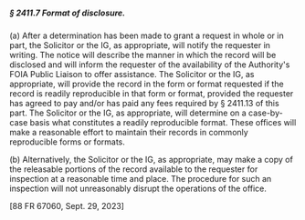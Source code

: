 ##### § 2411.7 Format of disclosure. #####

(a) After a determination has been made to grant a request in whole or in part, the Solicitor or the IG, as appropriate, will notify the requester in writing. The notice will describe the manner in which the record will be disclosed and will inform the requester of the availability of the Authority's FOIA Public Liaison to offer assistance. The Solicitor or the IG, as appropriate, will provide the record in the form or format requested if the record is readily reproducible in that form or format, provided the requester has agreed to pay and/or has paid any fees required by § 2411.13 of this part. The Solicitor or the IG, as appropriate, will determine on a case-by-case basis what constitutes a readily reproducible format. These offices will make a reasonable effort to maintain their records in commonly reproducible forms or formats.

(b) Alternatively, the Solicitor or the IG, as appropriate, may make a copy of the releasable portions of the record available to the requester for inspection at a reasonable time and place. The procedure for such an inspection will not unreasonably disrupt the operations of the office.

[88 FR 67060, Sept. 29, 2023]